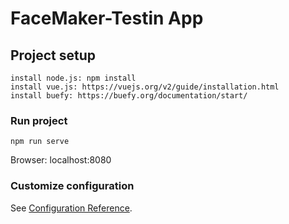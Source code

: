 # FaceMaker-Testin App

## Project setup
```
install node.js: npm install
install vue.js: https://vuejs.org/v2/guide/installation.html
install buefy: https://buefy.org/documentation/start/
```

### Run project
```
npm run serve
```
Browser: localhost:8080

### Customize configuration
See [Configuration Reference](https://cli.vuejs.org/config/).
